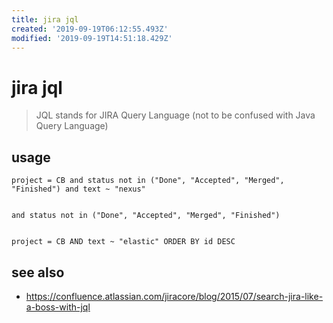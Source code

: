 ```yaml
---
title: jira jql
created: '2019-09-19T06:12:55.493Z'
modified: '2019-09-19T14:51:18.429Z'
---
```


# jira jql

> JQL stands for JIRA Query Language (not to be confused with Java Query Language)

## usage

```
project = CB and status not in ("Done", "Accepted", "Merged", "Finished") and text ~ "nexus"


and status not in ("Done", "Accepted", "Merged", "Finished") 


project = CB AND text ~ "elastic" ORDER BY id DESC
```

## see also
- https://confluence.atlassian.com/jiracore/blog/2015/07/search-jira-like-a-boss-with-jql
